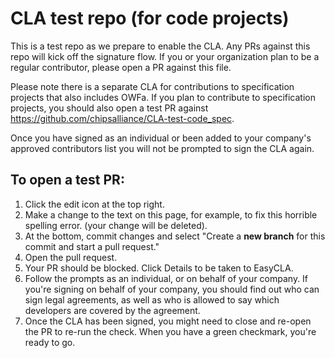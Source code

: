 # CLA test repo (for code projects)

This is a test repo as we prepare to enable the CLA. Any PRs against this repo will kick off the signature flow. If you or your organization plan to be a regular contributor, please open a PR against this file. 

Please note there is a separate CLA for contributions to specification projects that also includes OWFa. If you plan to contribute to specification projects, you should also open a test PR against https://github.com/chipsalliance/CLA-test-code_spec.

Once you have signed as an individual or been added to your company's approved contributors list you will not be prompted to sign the CLA again.

## To open a test PR:

 1. Click the edit icon at the top right.
 1. Make a change to the text on this page, for example, to fix this horrible spelling error. (your change will be deleted).
 1. At the bottom, commit changes and select "Create a **new branch** for this commit and start a pull request."
 1. Open the pull request.
 1. Your PR should be blocked. Click Details to be taken to EasyCLA.
 1. Follow the prompts as an individual, or on behalf of your company. If you're signing on behalf of your company, you should find out who can sign legal agreements, as well as who is allowed to say which developers are covered by the agreement.
 1. Once the CLA has been signed, you might need to close and re-open the PR to re-run the check. When you have a green checkmark, you're ready to go.
 
